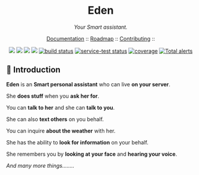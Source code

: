 

<h1 align="center">Eden</h1>

*<p align="center">Your Smart assistant.</p>*


<p align="center">
  <a href="#">Documentation</a> ::
  <a href="#i">Roadmap</a> ::
  <a href="#">Contributing</a> ::
  </p>
 



<p align="center">
    <a href="https://github.com/badges/shields/graphs/contributors" alt="Contributors">
        <img src="https://img.shields.io/github/contributors/badges/shields" /></a>
    <a href="#backers" alt="Backers on Open Collective">
        <img src="https://img.shields.io/opencollective/backers/shields" /></a>
    <a href="#sponsors" alt="Sponsors on Open Collective">
        <img src="https://img.shields.io/opencollective/sponsors/shields" /></a>
    <a href="https://github.com/badges/shields/pulse" alt="Activity">
        <img src="https://img.shields.io/github/commit-activity/m/badges/shields" /></a>
    <a href="https://circleci.com/gh/badges/shields/tree/master">
        <img src="https://img.shields.io/circleci/project/github/badges/shields/master" alt="build status"></a>
    <a href="https://circleci.com/gh/badges/daily-tests">
        <img src="https://img.shields.io/circleci/project/github/badges/daily-tests?label=service%20tests"
            alt="service-test status"></a>
    <a href="https://coveralls.io/github/badges/shields">
        <img src="https://img.shields.io/coveralls/github/badges/shields"
            alt="coverage"></a>
    <a href="https://lgtm.com/projects/g/badges/shields/alerts/">
        <img src="https://img.shields.io/lgtm/alerts/g/badges/shields"
            alt="Total alerts"/></a>
 </p>


## 👋 Introduction

**Eden** is an **Smart personal assistant** who can live **on your server**.

She **does stuff** when you **ask her for**.

You can **talk to her** and she can **talk to you**.

She can also **text others** on you behalf.

You can inquire **about the weather** with her.

She has the ability to **look for information** on your behalf.

She remembers you by **looking at your face** and **hearing your voice**.

*And many more things........*


#
